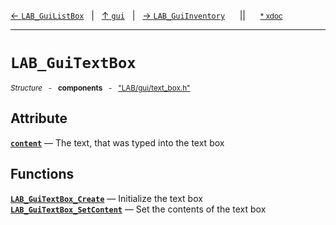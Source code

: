 [&#8592; `LAB_GuiListBox`](LAB--gui--lab_guilistbox.md)&nbsp;&nbsp;&nbsp;|&nbsp;&nbsp;&nbsp;[&#8593; `gui`](LAB--gui.md)&nbsp;&nbsp;&nbsp;|&nbsp;&nbsp;&nbsp;[&#8594; `LAB_GuiInventory`](LAB--gui--lab_guiinventory.md)&nbsp;&nbsp;&nbsp;&nbsp;&nbsp;&nbsp;||&nbsp;&nbsp;&nbsp;&nbsp;&nbsp;&nbsp;<small>[\* xdoc](../xdoc/LAB/gui.xmd#L306)</small>
***

# `LAB_GuiTextBox`
<small>*Structure* &nbsp; - &nbsp; **components** &nbsp; - &nbsp; ["LAB/gui/text_box.h"](../include/LAB/gui/text_box.h)</small>  
## Attribute
**[`content`](LAB--gui--lab_guitextbox--content.md)** &#8213; The text, that was typed into the text box  
## Functions
**[`LAB_GuiTextBox_Create`](LAB--gui--lab_guitextbox--lab_guitextbox_create.md)** &#8213; Initialize the text box  
**[`LAB_GuiTextBox_SetContent`](LAB--gui--lab_guitextbox--lab_guitextbox_setcontent.md)** &#8213; Set the contents of the text box  
